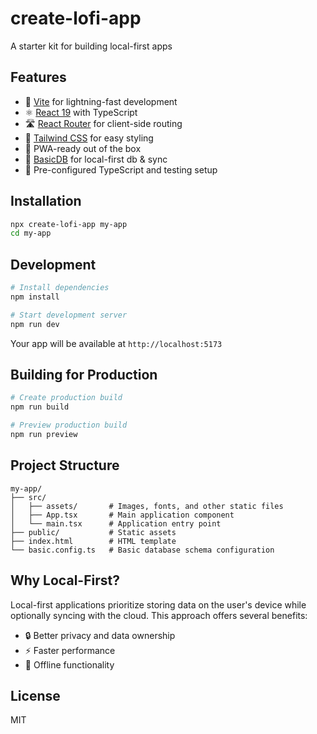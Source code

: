 # create-lofi-app

A starter kit for building local-first apps

## Features

- 🚀 [Vite](https://vitejs.dev/) for lightning-fast development
- ⚛️ [React 19](https://react.dev/) with TypeScript 
- 🛣️ [React Router](https://reactrouter.com/) for client-side routing
- 💅 [Tailwind CSS](https://tailwindcss.com/) for easy styling
- 📱 PWA-ready out of the box
- 💾 [BasicDB](https://docs.basic.tech) for local-first db & sync
- 🔧 Pre-configured TypeScript and testing setup

## Installation

```bash
npx create-lofi-app my-app
cd my-app
```

## Development

```bash
# Install dependencies
npm install

# Start development server
npm run dev
```

Your app will be available at `http://localhost:5173`

## Building for Production

```bash
# Create production build
npm run build

# Preview production build
npm run preview
```

## Project Structure

```
my-app/
├── src/
│   ├── assets/       # Images, fonts, and other static files
│   ├── App.tsx       # Main application component
│   └── main.tsx      # Application entry point
├── public/           # Static assets
├── index.html        # HTML template
└── basic.config.ts   # Basic database schema configuration

```

## Why Local-First?

Local-first applications prioritize storing data on the user's device while optionally syncing with the cloud. This approach offers several benefits:

- 🔒 Better privacy and data ownership
- ⚡ Faster performance
- 📴 Offline functionality

## License

MIT



